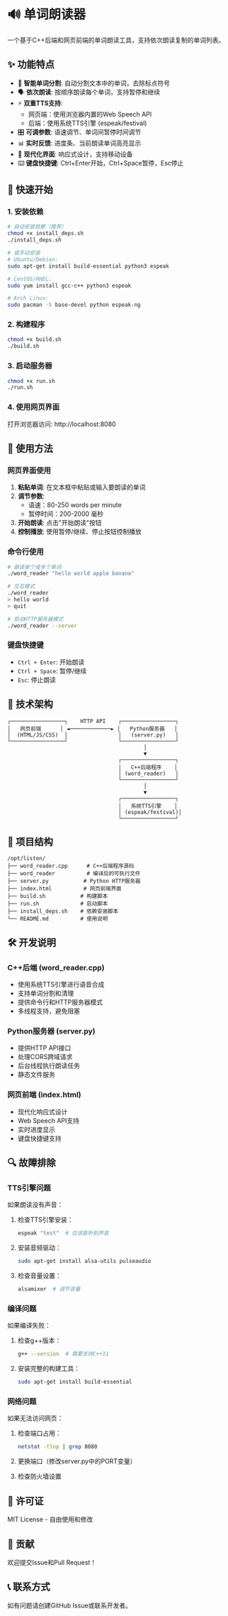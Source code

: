 # 🔊 单词朗读器

一个基于C++后端和网页前端的单词朗读工具，支持依次朗读复制的单词列表。

## ✨ 功能特点

- 📝 **智能单词分割**: 自动分割文本中的单词，去除标点符号
- 🗣️ **依次朗读**: 按顺序朗读每个单词，支持暂停和继续
- ⚡ **双重TTS支持**: 
  - 网页端：使用浏览器内置的Web Speech API
  - 后端：使用系统TTS引擎 (espeak/festival)
- 🎛️ **可调参数**: 语速调节、单词间暂停时间调节
- 📊 **实时反馈**: 进度条、当前朗读单词高亮显示
- 🎨 **现代化界面**: 响应式设计，支持移动设备
- ⌨️ **键盘快捷键**: Ctrl+Enter开始，Ctrl+Space暂停，Esc停止

## 🚀 快速开始

### 1. 安装依赖

```bash
# 自动安装依赖（推荐）
chmod +x install_deps.sh
./install_deps.sh

# 或手动安装
# Ubuntu/Debian:
sudo apt-get install build-essential python3 espeak

# CentOS/RHEL:
sudo yum install gcc-c++ python3 espeak

# Arch Linux:
sudo pacman -S base-devel python espeak-ng
```

### 2. 构建程序

```bash
chmod +x build.sh
./build.sh
```

### 3. 启动服务器

```bash
chmod +x run.sh
./run.sh
```

### 4. 使用网页界面

打开浏览器访问: http://localhost:8080

## 📖 使用方法

### 网页界面使用

1. **粘贴单词**: 在文本框中粘贴或输入要朗读的单词
2. **调节参数**: 
   - 语速：80-250 words per minute
   - 暂停时间：200-2000 毫秒
3. **开始朗读**: 点击"开始朗读"按钮
4. **控制播放**: 使用暂停/继续、停止按钮控制播放

### 命令行使用

```bash
# 朗读单个或多个单词
./word_reader "hello world apple banana"

# 交互模式
./word_reader
> hello world
> quit

# 启动HTTP服务器模式
./word_reader --server
```

### 键盘快捷键

- `Ctrl + Enter`: 开始朗读
- `Ctrl + Space`: 暂停/继续
- `Esc`: 停止朗读

## 🔧 技术架构

```
┌─────────────────┐    HTTP API    ┌─────────────────┐
│   网页前端      │ ◄─────────────► │   Python服务器   │
│  (HTML/JS/CSS)  │                │   (server.py)   │
└─────────────────┘                └─────────────────┘
                                           │
                                           ▼
                                   ┌─────────────────┐
                                   │   C++后端程序    │
                                   │ (word_reader)   │
                                   └─────────────────┘
                                           │
                                           ▼
                                   ┌─────────────────┐
                                   │   系统TTS引擎    │
                                   │ (espeak/festival)│
                                   └─────────────────┘
```

## 📁 项目结构

```
/opt/listen/
├── word_reader.cpp      # C++后端程序源码
├── word_reader          # 编译后的可执行文件
├── server.py           # Python HTTP服务器
├── index.html          # 网页前端界面
├── build.sh           # 构建脚本
├── run.sh             # 启动脚本
├── install_deps.sh    # 依赖安装脚本
└── README.md          # 使用说明
```

## 🛠️ 开发说明

### C++后端 (word_reader.cpp)

- 使用系统TTS引擎进行语音合成
- 支持单词分割和清理
- 提供命令行和HTTP服务器模式
- 多线程支持，避免阻塞

### Python服务器 (server.py)

- 提供HTTP API接口
- 处理CORS跨域请求
- 后台线程执行朗读任务
- 静态文件服务

### 网页前端 (index.html)

- 现代化响应式设计
- Web Speech API支持
- 实时进度显示
- 键盘快捷键支持

## 🔍 故障排除

### TTS引擎问题

如果朗读没有声音：

1. 检查TTS引擎安装：
   ```bash
   espeak "test"  # 应该能听到声音
   ```

2. 安装音频驱动：
   ```bash
   sudo apt-get install alsa-utils pulseaudio
   ```

3. 检查音量设置：
   ```bash
   alsamixer  # 调节音量
   ```

### 编译问题

如果编译失败：

1. 检查g++版本：
   ```bash
   g++ --version  # 需要支持C++11
   ```

2. 安装完整的构建工具：
   ```bash
   sudo apt-get install build-essential
   ```

### 网络问题

如果无法访问网页：

1. 检查端口占用：
   ```bash
   netstat -tlnp | grep 8080
   ```

2. 更换端口（修改server.py中的PORT变量）

3. 检查防火墙设置

## 📝 许可证

MIT License - 自由使用和修改

## 🤝 贡献

欢迎提交Issue和Pull Request！

## 📞 联系方式

如有问题请创建GitHub Issue或联系开发者。
